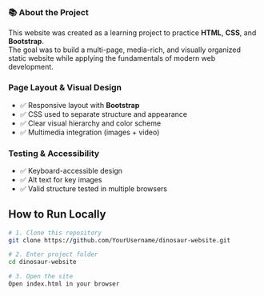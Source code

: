 ### 📚 About the Project

This website was created as a learning project to practice **HTML**, **CSS**, and **Bootstrap**.  
The goal was to build a multi-page, media-rich, and visually organized static website while applying the fundamentals of modern web development.

### Page Layout & Visual Design
- ✅ Responsive layout with **Bootstrap**
- ✅ CSS used to separate structure and appearance
- ✅ Clear visual hierarchy and color scheme
- ✅ Multimedia integration (images + video)

### Testing & Accessibility
- ✅ Keyboard-accessible design
- ✅ Alt text for key images
- ✅ Valid structure tested in multiple browsers

## How to Run Locally

```bash
# 1. Clone this repository
git clone https://github.com/YourUsername/dinosaur-website.git

# 2. Enter project folder
cd dinosaur-website

# 3. Open the site
Open index.html in your browser
